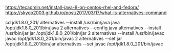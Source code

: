 https://tecadmin.net/install-java-8-on-centos-rhel-and-fedora/
https://skyoo2003.github.io/post/2017/03/17/what-is-alternatives-command

cd jdk1.8.0_201/
alternatives --install /usr/bin/java java /opt/jdk1.8.0_201/bin/java 2
alternatives --config java
alternatives --install /usr/bin/jar jar /opt/jdk1.8.0_201/bin/jar 2
alternatives --install /usr/bin/javac javac /opt/jdk1.8.0_201/bin/javac 2
alternatives --set jar /opt/jdk1.8.0_201/bin/jar
alternatives --set javac /opt/jdk1.8.0_201/bin/javac